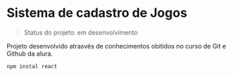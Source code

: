# Sistema de cadastro de Jogos

> Status do projeto: em desenvolvimento

Projeto desenvolvido atrasvés de conhecimentos obitidos no curso de Git e Github da alura.

```
npm instal react
```
